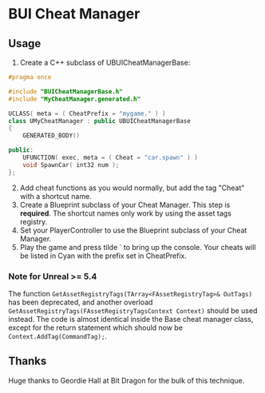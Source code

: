 # BUI Cheat Manager


## Usage

1. Create a C++ subclass of UBUICheatManagerBase:

```cpp
#pragma once

#include "BUICheatManagerBase.h"
#include "MyCheatManager.generated.h"

UCLASS( meta = ( CheatPrefix = "mygame." ) )
class UMyCheatManager : public UBUICheatManagerBase
{
	GENERATED_BODY()

public:
	UFUNCTION( exec, meta = ( Cheat = "car.spawn" ) )
	void SpawnCar( int32 num );
};
```
2. Add cheat functions as you would normally, but add the tag "Cheat" with
   a shortcut name.
3. Create a Blueprint subclass of your Cheat Manager. This step is
   **required**. The shortcut names only work by using the asset tags registry.
4. Set your PlayerController to use the Blueprint subclass of your Cheat
   Manager.
5. Play the game and press tilde \` to bring up the console. Your cheats will
   be listed in Cyan with the prefix set in CheatPrefix.

### Note for Unreal >= 5.4

The function `GetAssetRegistryTags(TArray<FAssetRegistryTag>& OutTags)` has been deprecated,
and another overload `GetAssetRegistryTags(FAssetRegistryTagsContext Context)` should be
used instead. The code is almost identical inside the Base cheat manager class, except for the
return statement which should now be `Context.AddTag(CommandTag);`.

## Thanks

Huge thanks to Geordie Hall at Bit Dragon for the bulk of this technique.


